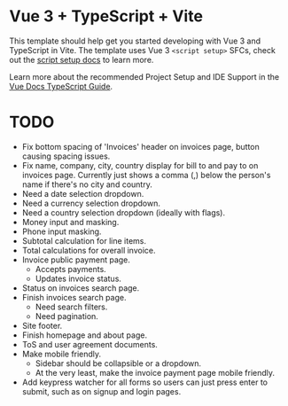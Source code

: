 # Vue 3 + TypeScript + Vite

This template should help get you started developing with Vue 3 and TypeScript in Vite. The template uses Vue 3 `<script setup>` SFCs, check out the [script setup docs](https://v3.vuejs.org/api/sfc-script-setup.html#sfc-script-setup) to learn more.

Learn more about the recommended Project Setup and IDE Support in the [Vue Docs TypeScript Guide](https://vuejs.org/guide/typescript/overview.html#project-setup).

# TODO

- Fix bottom spacing of 'Invoices' header on invoices page, button causing spacing issues.
- Fix name, company, city, country display for bill to and pay to on invoices page. Currently just shows a comma (,) below the person's name if there's no city and country.
- Need a date selection dropdown.
- Need a currency selection dropdown.
- Need a country selection dropdown (ideally with flags).
- Money input and masking.
- Phone input masking.
- Subtotal calculation for line items.
- Total calculations for overall invoice.
- Invoice public payment page.
  - Accepts payments.
  - Updates invoice status.
- Status on invoices search page.
- Finish invoices search page.
  - Need search filters.
  - Need pagination.
- Site footer.
- Finish homepage and about page.
- ToS and user agreement documents.
- Make mobile friendly.
  - Sidebar should be collapsible or a dropdown.
  - At the very least, make the invoice payment page mobile friendly.
- Add keypress watcher for all forms so users can just press enter to submit, such as on signup and login pages.
